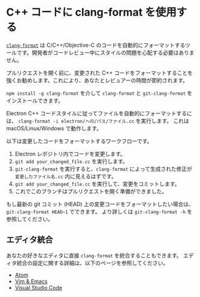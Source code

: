 # C++ コードに clang-format を使用する

[`clang-format`](http://clang.llvm.org/docs/ClangFormat.html) は C/C++/Objective-C のコードを自動的にフォーマットするツールです。開発者がコードレビュー中にスタイルの問題を心配する必要はありません。

プルリクエストを開く前に、変更された C++ コードをフォーマットすることを強くお勧めします。これにより、あなたとレビュアーの時間が節約されます。

`npm install -g clang-format` を介して `clang-format` と `git-clang-format` をインストールできます。

Electron C++ コードスタイルに従ってファイルを自動的にフォーマットするには、 `clang-format -i electron/への/パス/ファイル.cc` を実行します。 これは macOS/Linux/Windows で動作します。

以下は変更したコードをフォーマットするワークフローです。

1. Electron レポジトリ内でコードを変更します。
2. `git add your_changed_file.cc` を実行します。
3. `git-clang-format` を実行すると、`clang-format` によって生成された修正が `変更したファイル名.cc` 内に見えるはずです。
4. `git add your_changed_file.cc` を実行して、変更をコミットします。
5. これでこのブランチはプルリクエストを開く準備ができました。

もし最新の git コミット (HEAD) 上の変更コードをフォーマットしたい場合は、`git-clang-format HEAD~1` でできます。 より詳しくは `git-clang-format -h` を参照してください。

## エディタ統合

あなたの好きなエディタに直接 `clang-format` を統合することもできます。 エディタ統合の設定に関する詳細は、以下のページを参照してください。

  * [Atom](https://atom.io/packages/clang-format)
  * [Vim & Emacs](http://clang.llvm.org/docs/ClangFormat.html#vim-integration)
  * [Visual Studio Code](https://marketplace.visualstudio.com/items?itemName=xaver.clang-format)

